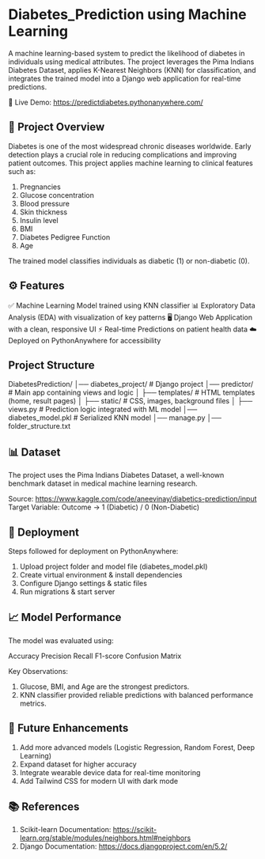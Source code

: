 # Diabetes_Prediction using Machine Learning

A machine learning-based system to predict the likelihood of diabetes in individuals using medical attributes. The project leverages the Pima Indians Diabetes Dataset, applies K-Nearest Neighbors (KNN) for classification, and integrates the trained model into a Django web application for real-time predictions.

🔗 Live Demo: https://predictdiabetes.pythonanywhere.com/ 

## 📌 Project Overview

Diabetes is one of the most widespread chronic diseases worldwide. Early detection plays a crucial role in reducing complications and improving patient outcomes. This project applies machine learning to clinical features such as:

1. Pregnancies
2. Glucose concentration
3. Blood pressure
4. Skin thickness
5. Insulin level
6. BMI
7. Diabetes Pedigree Function
8. Age

The trained model classifies individuals as diabetic (1) or non-diabetic (0).

## ⚙️ Features

✅ Machine Learning Model trained using KNN classifier
📊 Exploratory Data Analysis (EDA) with visualization of key patterns
🖥️ Django Web Application with a clean, responsive UI
⚡ Real-time Predictions on patient health data
☁️ Deployed on PythonAnywhere for accessibility

## Project Structure
DiabetesPrediction/
│── diabetes_project/       # Django project
│── predictor/              # Main app containing views and logic
│   ├── templates/          # HTML templates (home, result pages)
│   ├── static/             # CSS, images, background files
│   ├── views.py            # Prediction logic integrated with ML model
│── diabetes_model.pkl      # Serialized KNN model
│── manage.py
│── folder_structure.txt

## 📊 Dataset
The project uses the Pima Indians Diabetes Dataset, a well-known benchmark dataset in medical machine learning research.

Source: https://www.kaggle.com/code/aneevinay/diabetics-prediction/input 
Target Variable: Outcome → 1 (Diabetic) / 0 (Non-Diabetic)

## 🚀 Deployment

Steps followed for deployment on PythonAnywhere:

1. Upload project folder and model file (diabetes_model.pkl)
2. Create virtual environment & install dependencies
3. Configure Django settings & static files
4. Run migrations & start server

## 📈 Model Performance

The model was evaluated using:

Accuracy
Precision
Recall
F1-score
Confusion Matrix

Key Observations:
1. Glucose, BMI, and Age are the strongest predictors.
2. KNN classifier provided reliable predictions with balanced performance metrics.

## 📌 Future Enhancements

1. Add more advanced models (Logistic Regression, Random Forest, Deep Learning)
2. Expand dataset for higher accuracy
3. Integrate wearable device data for real-time monitoring
4. Add Tailwind CSS for modern UI with dark mode

## 📚 References

1. Scikit-learn Documentation: https://scikit-learn.org/stable/modules/neighbors.html#neighbors 
2. Django Documentation: https://docs.djangoproject.com/en/5.2/ 
